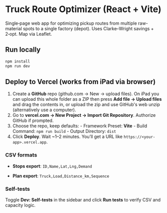 # Truck Route Optimizer (React + Vite)

Single‑page web app for optimizing pickup routes from multiple raw-material spots to a single factory (depot).
Uses Clarke–Wright savings + 2‑opt. Map via Leaflet.

## Run locally
```bash
npm install
npm run dev
```

## Deploy to Vercel (works from iPad via browser)
1) Create a **GitHub** repo (github.com → New → upload files). On iPad you can upload this whole folder as a ZIP then press **Add file → Upload files** and drag the contents in, or upload the zip and use GitHub's web unzip (alternatively use a computer).
2) Go to **vercel.com → New Project → Import Git Repository**. Authorize GitHub if prompted.
3) Choose the repo, keep defaults:     - Framework Preset: **Vite**     - Build Command: `npm run build`     - Output Directory: `dist`
4) Click **Deploy**. Wait ~1–2 minutes. You’ll get a URL like `https://<your-app>.vercel.app`.

### CSV formats
- **Stops export**: `ID,Name,Lat,Lng,Demand`

- **Plan export**: `Truck,Load,Distance_km,Sequence`

### Self-tests
Toggle **Dev: Self-tests** in the sidebar and click **Run tests** to verify CSV and capacity logic.
